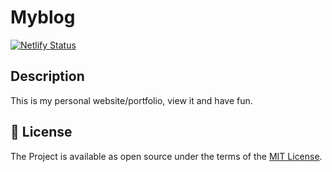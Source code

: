 # Myblog
[![Netlify Status](https://api.netlify.com/api/v1/badges/04509c49-a4d8-45c1-9e35-846db7aedc24/deploy-status)](https://app.netlify.com/sites/anushkumar629/deploys)


## Description

This is my personal website/portfolio, view it and have fun.


## 📝 License

The Project is available as open source under the terms of the [MIT License](https://opensource.org/licenses/MIT).
